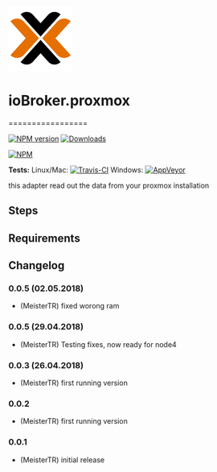 ![Logo](media/logo.png)
# ioBroker.proxmox
=================

[![NPM version](http://img.shields.io/npm/v/iobroker.proxmox.svg)](https://www.npmjs.com/package/iobroker.proxmox)
[![Downloads](https://img.shields.io/npm/dm/iobroker.proxmox.svg)](https://www.npmjs.com/package/iobroker.proxmox)


[![NPM](https://nodei.co/npm/iobroker.proxmox.png?downloads=true)](https://nodei.co/npm/iobroker.proxmox/)

**Tests:** Linux/Mac: [![Travis-CI](https://api.travis-ci.org/MeisterTR/ioBroker.proxmox.svg?branch=master)](https://travis-ci.org/MeisterTR/ioBroker.proxmox)
Windows: [![AppVeyor](https://ci.appveyor.com/api/projects/status/github/MeisterTR/ioBroker.proxmox?branch=master&svg=true)](https://ci.appveyor.com/project/MeisterTR/ioBroker-proxmox/)


this adapter read out the data from your proxmox installation


## Steps 
## Requirements

## Changelog
### 0.0.5 (02.05.2018)
* (MeisterTR) fixed worong ram
### 0.0.5 (29.04.2018)
* (MeisterTR) Testing fixes, now ready for node4
### 0.0.3 (26.04.2018)
* (MeisterTR) first running version
### 0.0.2
* (MeisterTR) first running version
### 0.0.1
* (MeisterTR) initial release
